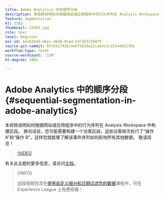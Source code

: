 ```yaml
---
title: Adobe Analytics 中的顺序分段
description: 本视频说明如何根据网站或应用程序中的行为序列在 Analysis Workspace 中构建区段。 换句话说，您可能需要构建一个访客区段，这些访客依次执行了操作 A 和操作 B，这样您就能够了解该事件序列如何影响所有其他数据。 敬请阅览！
feature: Segmentation
kt: 2302
thumbnail: 25405.jpg
role: User
level: Beginner
exl-id: be1610a0-dbec-46d0-8cad-b4726333b8f9
source-git-commit: 8fc641743bc9e07b838a22ca64ccc15344d52764
workflow-type: tm+mt
source-wordcount: '178'
ht-degree: 100%

---
```


# Adobe Analytics 中的顺序分段 {#sequential-segmentation-in-adobe-analytics}

本视频说明如何根据网站或应用程序中的行为序列在 Analysis Workspace 中构建区段。 换句话说，您可能需要构建一个访客区段，这些访客依次执行了“操作 A”和“操作 B”，这样您就能够了解该事件序列如何影响所有其他数据。 敬请阅览！

>[!VIDEO](https://video.tv.adobe.com/v/25405/?quality=12&learn=on)

有关此主题的更多信息，请访问[文档](https://experienceleague.adobe.com/docs/analytics/components/segmentation/segmentation-workflow/seg-sequential-build.html?lang=zh-Hans)。

>[!INFO]
>
> 这段视频包含在[使用自定义细分和日期过滤您的数据](https://experienceleague.adobe.com/?recommended=Analytics-U-1-2021.1.filterdata)课程中，可在 Experience League 上免费观看！
